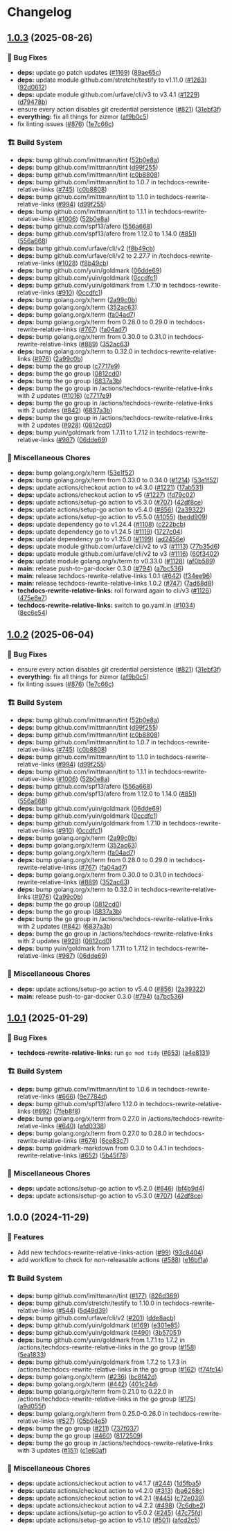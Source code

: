 # Changelog

## [1.0.3](https://github.com/dimitarvdimitrov/shared-workflows/compare/techdocs-rewrite-relative-links/v1.0.2...techdocs-rewrite-relative-links/v1.0.3) (2025-08-26)


### 🐛 Bug Fixes

* **deps:** update go patch updates ([#1169](https://github.com/dimitarvdimitrov/shared-workflows/issues/1169)) ([89ae65c](https://github.com/dimitarvdimitrov/shared-workflows/commit/89ae65c957ef293342ebd9e42532a6a8067b9f21))
* **deps:** update module github.com/stretchr/testify to v1.11.0 ([#1263](https://github.com/dimitarvdimitrov/shared-workflows/issues/1263)) ([92d0612](https://github.com/dimitarvdimitrov/shared-workflows/commit/92d06123e73d57688a53671d0239197efb06cc60))
* **deps:** update module github.com/urfave/cli/v3 to v3.4.1 ([#1229](https://github.com/dimitarvdimitrov/shared-workflows/issues/1229)) ([d79478b](https://github.com/dimitarvdimitrov/shared-workflows/commit/d79478b279700e6ab5af810a14cc86b0a7bed598))
* ensure every action disables git credential persistence ([#821](https://github.com/dimitarvdimitrov/shared-workflows/issues/821)) ([31ebf3f](https://github.com/dimitarvdimitrov/shared-workflows/commit/31ebf3f8e5d0f8709e6ec4ef73b39dd2bd08f959))
* **everything:** fix all things for zizmor ([af9b0c5](https://github.com/dimitarvdimitrov/shared-workflows/commit/af9b0c52635d39023136fb9312a354f91d9b2bfd))
* fix linting issues ([#876](https://github.com/dimitarvdimitrov/shared-workflows/issues/876)) ([1e7c66c](https://github.com/dimitarvdimitrov/shared-workflows/commit/1e7c66cde9d0949c49fb319bc3cea5c2aa7cfb45))


### 🏗️ Build System

* **deps:** bump github.com/lmittmann/tint ([52b0e8a](https://github.com/dimitarvdimitrov/shared-workflows/commit/52b0e8aa0e2017875582bf17db424e2d53dfa69d))
* **deps:** bump github.com/lmittmann/tint ([d99f255](https://github.com/dimitarvdimitrov/shared-workflows/commit/d99f255cbe8c0b21503716fbcf2f6b79824fa62f))
* **deps:** bump github.com/lmittmann/tint ([c0b8808](https://github.com/dimitarvdimitrov/shared-workflows/commit/c0b8808645927e0cac30b99b8d158883c0bac9e1))
* **deps:** bump github.com/lmittmann/tint to 1.0.7 in techdocs-rewrite-relative-links ([#745](https://github.com/dimitarvdimitrov/shared-workflows/issues/745)) ([c0b8808](https://github.com/dimitarvdimitrov/shared-workflows/commit/c0b8808645927e0cac30b99b8d158883c0bac9e1))
* **deps:** bump github.com/lmittmann/tint to 1.1.0 in techdocs-rewrite-relative-links ([#994](https://github.com/dimitarvdimitrov/shared-workflows/issues/994)) ([d99f255](https://github.com/dimitarvdimitrov/shared-workflows/commit/d99f255cbe8c0b21503716fbcf2f6b79824fa62f))
* **deps:** bump github.com/lmittmann/tint to 1.1.1 in techdocs-rewrite-relative-links ([#1006](https://github.com/dimitarvdimitrov/shared-workflows/issues/1006)) ([52b0e8a](https://github.com/dimitarvdimitrov/shared-workflows/commit/52b0e8aa0e2017875582bf17db424e2d53dfa69d))
* **deps:** bump github.com/spf13/afero ([556a668](https://github.com/dimitarvdimitrov/shared-workflows/commit/556a6680c0417f5cdf8c29037d09c2984d2fc4ca))
* **deps:** bump github.com/spf13/afero from 1.12.0 to 1.14.0 ([#851](https://github.com/dimitarvdimitrov/shared-workflows/issues/851)) ([556a668](https://github.com/dimitarvdimitrov/shared-workflows/commit/556a6680c0417f5cdf8c29037d09c2984d2fc4ca))
* **deps:** bump github.com/urfave/cli/v2 ([f8b49cb](https://github.com/dimitarvdimitrov/shared-workflows/commit/f8b49cb362d4dbedf4537ee64f758e15b0edbc36))
* **deps:** bump github.com/urfave/cli/v2 to 2.27.7 in /techdocs-rewrite-relative-links ([#1028](https://github.com/dimitarvdimitrov/shared-workflows/issues/1028)) ([f8b49cb](https://github.com/dimitarvdimitrov/shared-workflows/commit/f8b49cb362d4dbedf4537ee64f758e15b0edbc36))
* **deps:** bump github.com/yuin/goldmark ([06dde69](https://github.com/dimitarvdimitrov/shared-workflows/commit/06dde6927c0c1a5c8136f46f982628d4414e7f00))
* **deps:** bump github.com/yuin/goldmark ([0ccdfc1](https://github.com/dimitarvdimitrov/shared-workflows/commit/0ccdfc1fffd6dfbb9bd7ea10d0b96793cef3d36a))
* **deps:** bump github.com/yuin/goldmark from 1.7.10 in techdocs-rewrite-relative-links ([#910](https://github.com/dimitarvdimitrov/shared-workflows/issues/910)) ([0ccdfc1](https://github.com/dimitarvdimitrov/shared-workflows/commit/0ccdfc1fffd6dfbb9bd7ea10d0b96793cef3d36a))
* **deps:** bump golang.org/x/term ([2a99c0b](https://github.com/dimitarvdimitrov/shared-workflows/commit/2a99c0b48edbe79f98fc9e90a5719cbc5ec36989))
* **deps:** bump golang.org/x/term ([352ac63](https://github.com/dimitarvdimitrov/shared-workflows/commit/352ac63337021910bff758a3aba210db5d3e31aa))
* **deps:** bump golang.org/x/term ([fa04ad7](https://github.com/dimitarvdimitrov/shared-workflows/commit/fa04ad7b8f4a44f7b541aaaf40d38f197bea6a64))
* **deps:** bump golang.org/x/term from 0.28.0 to 0.29.0 in techdocs-rewrite-relative-links ([#767](https://github.com/dimitarvdimitrov/shared-workflows/issues/767)) ([fa04ad7](https://github.com/dimitarvdimitrov/shared-workflows/commit/fa04ad7b8f4a44f7b541aaaf40d38f197bea6a64))
* **deps:** bump golang.org/x/term from 0.30.0 to 0.31.0 in techdocs-rewrite-relative-links ([#889](https://github.com/dimitarvdimitrov/shared-workflows/issues/889)) ([352ac63](https://github.com/dimitarvdimitrov/shared-workflows/commit/352ac63337021910bff758a3aba210db5d3e31aa))
* **deps:** bump golang.org/x/term to 0.32.0 in techdocs-rewrite-relative-links ([#976](https://github.com/dimitarvdimitrov/shared-workflows/issues/976)) ([2a99c0b](https://github.com/dimitarvdimitrov/shared-workflows/commit/2a99c0b48edbe79f98fc9e90a5719cbc5ec36989))
* **deps:** bump the go group ([c7717e9](https://github.com/dimitarvdimitrov/shared-workflows/commit/c7717e97859bfea4ba90539d59575dd8452cccf8))
* **deps:** bump the go group ([0812cd0](https://github.com/dimitarvdimitrov/shared-workflows/commit/0812cd018b3ecc7b4d912bc68106a0febe0b8eeb))
* **deps:** bump the go group ([6837a3b](https://github.com/dimitarvdimitrov/shared-workflows/commit/6837a3bd4a49e1fa5e4da9b061fd5e94087bcdac))
* **deps:** bump the go group in /actions/techdocs-rewrite-relative-links with 2 updates ([#1016](https://github.com/dimitarvdimitrov/shared-workflows/issues/1016)) ([c7717e9](https://github.com/dimitarvdimitrov/shared-workflows/commit/c7717e97859bfea4ba90539d59575dd8452cccf8))
* **deps:** bump the go group in /actions/techdocs-rewrite-relative-links with 2 updates ([#842](https://github.com/dimitarvdimitrov/shared-workflows/issues/842)) ([6837a3b](https://github.com/dimitarvdimitrov/shared-workflows/commit/6837a3bd4a49e1fa5e4da9b061fd5e94087bcdac))
* **deps:** bump the go group in /actions/techdocs-rewrite-relative-links with 2 updates ([#928](https://github.com/dimitarvdimitrov/shared-workflows/issues/928)) ([0812cd0](https://github.com/dimitarvdimitrov/shared-workflows/commit/0812cd018b3ecc7b4d912bc68106a0febe0b8eeb))
* **deps:** bump yuin/goldmark from 1.7.11 to 1.7.12 in techdocs-rewrite-relative-links ([#987](https://github.com/dimitarvdimitrov/shared-workflows/issues/987)) ([06dde69](https://github.com/dimitarvdimitrov/shared-workflows/commit/06dde6927c0c1a5c8136f46f982628d4414e7f00))


### 🔧 Miscellaneous Chores

* **deps:** bump golang.org/x/term ([53e1f52](https://github.com/dimitarvdimitrov/shared-workflows/commit/53e1f52b9ba967811e613ff2775204311dad23d6))
* **deps:** bump golang.org/x/term from 0.33.0 to 0.34.0 ([#1214](https://github.com/dimitarvdimitrov/shared-workflows/issues/1214)) ([53e1f52](https://github.com/dimitarvdimitrov/shared-workflows/commit/53e1f52b9ba967811e613ff2775204311dad23d6))
* **deps:** update actions/checkout action to v4.3.0 ([#1221](https://github.com/dimitarvdimitrov/shared-workflows/issues/1221)) ([17ab531](https://github.com/dimitarvdimitrov/shared-workflows/commit/17ab531bf2c16c79af38988e7caf7a3d8a37634b))
* **deps:** update actions/checkout action to v5 ([#1227](https://github.com/dimitarvdimitrov/shared-workflows/issues/1227)) ([fd79c02](https://github.com/dimitarvdimitrov/shared-workflows/commit/fd79c02730e0629f728e2f5c3d614545269208a9))
* **deps:** update actions/setup-go action to v5.3.0 ([#707](https://github.com/dimitarvdimitrov/shared-workflows/issues/707)) ([42df8ce](https://github.com/dimitarvdimitrov/shared-workflows/commit/42df8cefcbb9c0a25cf060c7566c96eab5d5de69))
* **deps:** update actions/setup-go action to v5.4.0 ([#856](https://github.com/dimitarvdimitrov/shared-workflows/issues/856)) ([2a39322](https://github.com/dimitarvdimitrov/shared-workflows/commit/2a39322a1f089f759684c4a4fa1a8219a77d6494))
* **deps:** update actions/setup-go action to v5.5.0 ([#1055](https://github.com/dimitarvdimitrov/shared-workflows/issues/1055)) ([bedd909](https://github.com/dimitarvdimitrov/shared-workflows/commit/bedd909cfbd5a0d1df440552f0eb6891e7371509))
* **deps:** update dependency go to v1.24.4 ([#1108](https://github.com/dimitarvdimitrov/shared-workflows/issues/1108)) ([c222bcb](https://github.com/dimitarvdimitrov/shared-workflows/commit/c222bcb2c642c4301d0de750ec3cae56abed3ac4))
* **deps:** update dependency go to v1.24.5 ([#1119](https://github.com/dimitarvdimitrov/shared-workflows/issues/1119)) ([1727c04](https://github.com/dimitarvdimitrov/shared-workflows/commit/1727c049c6d0c0c2b8665880be9e2a0fe411c043))
* **deps:** update dependency go to v1.25.0 ([#1199](https://github.com/dimitarvdimitrov/shared-workflows/issues/1199)) ([ad2456e](https://github.com/dimitarvdimitrov/shared-workflows/commit/ad2456e023074d5b3f461b84d37ef07aa0b95537))
* **deps:** update module github.com/urfave/cli/v2 to v3 ([#1113](https://github.com/dimitarvdimitrov/shared-workflows/issues/1113)) ([77b35d6](https://github.com/dimitarvdimitrov/shared-workflows/commit/77b35d6684b57abbd23dd0521518a11c024eb237))
* **deps:** update module github.com/urfave/cli/v2 to v3 ([#1116](https://github.com/dimitarvdimitrov/shared-workflows/issues/1116)) ([60f3402](https://github.com/dimitarvdimitrov/shared-workflows/commit/60f340234824bbe468556cd2291876a509f05a48))
* **deps:** update module golang.org/x/term to v0.33.0 ([#1128](https://github.com/dimitarvdimitrov/shared-workflows/issues/1128)) ([af0b589](https://github.com/dimitarvdimitrov/shared-workflows/commit/af0b5894104c3f7d937a51d2086050beb1929c5a))
* **main:** release push-to-gar-docker 0.3.0 ([#794](https://github.com/dimitarvdimitrov/shared-workflows/issues/794)) ([a7bc536](https://github.com/dimitarvdimitrov/shared-workflows/commit/a7bc5367c4a91c389526d58839d8f6224dba4dcc))
* **main:** release techdocs-rewrite-relative-links 1.0.1 ([#642](https://github.com/dimitarvdimitrov/shared-workflows/issues/642)) ([f34ee96](https://github.com/dimitarvdimitrov/shared-workflows/commit/f34ee960017a9e9da53c308a99351b8ddcdd9c78))
* **main:** release techdocs-rewrite-relative-links 1.0.2 ([#747](https://github.com/dimitarvdimitrov/shared-workflows/issues/747)) ([7ad68d8](https://github.com/dimitarvdimitrov/shared-workflows/commit/7ad68d88603352bd6235658ccb083ba8c9737117))
* **techdocs-rewrite-relative-links:** roll forward again to cli/v3 ([#1126](https://github.com/dimitarvdimitrov/shared-workflows/issues/1126)) ([475e8e7](https://github.com/dimitarvdimitrov/shared-workflows/commit/475e8e778c0034970a15c46f64ec90d7f945b1cd))
* **techdocs-rewrite-relative-links:** switch to go.yaml.in ([#1034](https://github.com/dimitarvdimitrov/shared-workflows/issues/1034)) ([8ec6e54](https://github.com/dimitarvdimitrov/shared-workflows/commit/8ec6e54906ba35ade843244964ce7de9226c70a5))

## [1.0.2](https://github.com/grafana/shared-workflows/compare/techdocs-rewrite-relative-links-v1.0.1...techdocs-rewrite-relative-links/v1.0.2) (2025-06-04)


### 🐛 Bug Fixes

* ensure every action disables git credential persistence ([#821](https://github.com/grafana/shared-workflows/issues/821)) ([31ebf3f](https://github.com/grafana/shared-workflows/commit/31ebf3f8e5d0f8709e6ec4ef73b39dd2bd08f959))
* **everything:** fix all things for zizmor ([af9b0c5](https://github.com/grafana/shared-workflows/commit/af9b0c52635d39023136fb9312a354f91d9b2bfd))
* fix linting issues ([#876](https://github.com/grafana/shared-workflows/issues/876)) ([1e7c66c](https://github.com/grafana/shared-workflows/commit/1e7c66cde9d0949c49fb319bc3cea5c2aa7cfb45))


### 🏗️ Build System

* **deps:** bump github.com/lmittmann/tint ([52b0e8a](https://github.com/grafana/shared-workflows/commit/52b0e8aa0e2017875582bf17db424e2d53dfa69d))
* **deps:** bump github.com/lmittmann/tint ([d99f255](https://github.com/grafana/shared-workflows/commit/d99f255cbe8c0b21503716fbcf2f6b79824fa62f))
* **deps:** bump github.com/lmittmann/tint ([c0b8808](https://github.com/grafana/shared-workflows/commit/c0b8808645927e0cac30b99b8d158883c0bac9e1))
* **deps:** bump github.com/lmittmann/tint to 1.0.7 in techdocs-rewrite-relative-links ([#745](https://github.com/grafana/shared-workflows/issues/745)) ([c0b8808](https://github.com/grafana/shared-workflows/commit/c0b8808645927e0cac30b99b8d158883c0bac9e1))
* **deps:** bump github.com/lmittmann/tint to 1.1.0 in techdocs-rewrite-relative-links ([#994](https://github.com/grafana/shared-workflows/issues/994)) ([d99f255](https://github.com/grafana/shared-workflows/commit/d99f255cbe8c0b21503716fbcf2f6b79824fa62f))
* **deps:** bump github.com/lmittmann/tint to 1.1.1 in techdocs-rewrite-relative-links ([#1006](https://github.com/grafana/shared-workflows/issues/1006)) ([52b0e8a](https://github.com/grafana/shared-workflows/commit/52b0e8aa0e2017875582bf17db424e2d53dfa69d))
* **deps:** bump github.com/spf13/afero ([556a668](https://github.com/grafana/shared-workflows/commit/556a6680c0417f5cdf8c29037d09c2984d2fc4ca))
* **deps:** bump github.com/spf13/afero from 1.12.0 to 1.14.0 ([#851](https://github.com/grafana/shared-workflows/issues/851)) ([556a668](https://github.com/grafana/shared-workflows/commit/556a6680c0417f5cdf8c29037d09c2984d2fc4ca))
* **deps:** bump github.com/yuin/goldmark ([06dde69](https://github.com/grafana/shared-workflows/commit/06dde6927c0c1a5c8136f46f982628d4414e7f00))
* **deps:** bump github.com/yuin/goldmark ([0ccdfc1](https://github.com/grafana/shared-workflows/commit/0ccdfc1fffd6dfbb9bd7ea10d0b96793cef3d36a))
* **deps:** bump github.com/yuin/goldmark from 1.7.10 in techdocs-rewrite-relative-links ([#910](https://github.com/grafana/shared-workflows/issues/910)) ([0ccdfc1](https://github.com/grafana/shared-workflows/commit/0ccdfc1fffd6dfbb9bd7ea10d0b96793cef3d36a))
* **deps:** bump golang.org/x/term ([2a99c0b](https://github.com/grafana/shared-workflows/commit/2a99c0b48edbe79f98fc9e90a5719cbc5ec36989))
* **deps:** bump golang.org/x/term ([352ac63](https://github.com/grafana/shared-workflows/commit/352ac63337021910bff758a3aba210db5d3e31aa))
* **deps:** bump golang.org/x/term ([fa04ad7](https://github.com/grafana/shared-workflows/commit/fa04ad7b8f4a44f7b541aaaf40d38f197bea6a64))
* **deps:** bump golang.org/x/term from 0.28.0 to 0.29.0 in techdocs-rewrite-relative-links ([#767](https://github.com/grafana/shared-workflows/issues/767)) ([fa04ad7](https://github.com/grafana/shared-workflows/commit/fa04ad7b8f4a44f7b541aaaf40d38f197bea6a64))
* **deps:** bump golang.org/x/term from 0.30.0 to 0.31.0 in techdocs-rewrite-relative-links ([#889](https://github.com/grafana/shared-workflows/issues/889)) ([352ac63](https://github.com/grafana/shared-workflows/commit/352ac63337021910bff758a3aba210db5d3e31aa))
* **deps:** bump golang.org/x/term to 0.32.0 in techdocs-rewrite-relative-links ([#976](https://github.com/grafana/shared-workflows/issues/976)) ([2a99c0b](https://github.com/grafana/shared-workflows/commit/2a99c0b48edbe79f98fc9e90a5719cbc5ec36989))
* **deps:** bump the go group ([0812cd0](https://github.com/grafana/shared-workflows/commit/0812cd018b3ecc7b4d912bc68106a0febe0b8eeb))
* **deps:** bump the go group ([6837a3b](https://github.com/grafana/shared-workflows/commit/6837a3bd4a49e1fa5e4da9b061fd5e94087bcdac))
* **deps:** bump the go group in /actions/techdocs-rewrite-relative-links with 2 updates ([#842](https://github.com/grafana/shared-workflows/issues/842)) ([6837a3b](https://github.com/grafana/shared-workflows/commit/6837a3bd4a49e1fa5e4da9b061fd5e94087bcdac))
* **deps:** bump the go group in /actions/techdocs-rewrite-relative-links with 2 updates ([#928](https://github.com/grafana/shared-workflows/issues/928)) ([0812cd0](https://github.com/grafana/shared-workflows/commit/0812cd018b3ecc7b4d912bc68106a0febe0b8eeb))
* **deps:** bump yuin/goldmark from 1.7.11 to 1.7.12 in techdocs-rewrite-relative-links ([#987](https://github.com/grafana/shared-workflows/issues/987)) ([06dde69](https://github.com/grafana/shared-workflows/commit/06dde6927c0c1a5c8136f46f982628d4414e7f00))


### 🔧 Miscellaneous Chores

* **deps:** update actions/setup-go action to v5.4.0 ([#856](https://github.com/grafana/shared-workflows/issues/856)) ([2a39322](https://github.com/grafana/shared-workflows/commit/2a39322a1f089f759684c4a4fa1a8219a77d6494))
* **main:** release push-to-gar-docker 0.3.0 ([#794](https://github.com/grafana/shared-workflows/issues/794)) ([a7bc536](https://github.com/grafana/shared-workflows/commit/a7bc5367c4a91c389526d58839d8f6224dba4dcc))

## [1.0.1](https://github.com/grafana/shared-workflows/compare/techdocs-rewrite-relative-links-v1.0.0...techdocs-rewrite-relative-links-v1.0.1) (2025-01-29)


### 🐛 Bug Fixes

* **techdocs-rewrite-relative-links:** run `go mod tidy` ([#653](https://github.com/grafana/shared-workflows/issues/653)) ([a4e8131](https://github.com/grafana/shared-workflows/commit/a4e8131f2eb342771e1c5564fd934444767c04b0))


### 🏗️ Build System

* **deps:** bump github.com/lmittmann/tint to 1.0.6 in techdocs-rewrite-relative-links ([#666](https://github.com/grafana/shared-workflows/issues/666)) ([9e7784d](https://github.com/grafana/shared-workflows/commit/9e7784dfb059f9d0fad48bb206e3431410611386))
* **deps:** bump github.com/spf13/afero 1.12.0 in techdocs-rewrite-relative-links ([#692](https://github.com/grafana/shared-workflows/issues/692)) ([7feb8f8](https://github.com/grafana/shared-workflows/commit/7feb8f8d1f37971a6beaa099429a5ed515978124))
* **deps:** bump golang.org/x/term from 0.27.0 in /actions/techdocs-rewrite-relative-links ([#640](https://github.com/grafana/shared-workflows/issues/640)) ([afd0338](https://github.com/grafana/shared-workflows/commit/afd0338e2d7a8786b0365156450f3e02d5bf8af8))
* **deps:** bump golang.org/x/term from 0.27.0 to 0.28.0 in techdocs-rewrite-relative-links ([#674](https://github.com/grafana/shared-workflows/issues/674)) ([6ce83c7](https://github.com/grafana/shared-workflows/commit/6ce83c79478658ca7e65a1c6be3d4ab4d003483e))
* **deps:** bump goldmark-markdown from 0.3.0 to 0.4.1 in techdocs-rewrite-relative-links ([#652](https://github.com/grafana/shared-workflows/issues/652)) ([5b45f78](https://github.com/grafana/shared-workflows/commit/5b45f78444eda7dd8b4e08d99bc91e55aa3cb007))


### 🔧 Miscellaneous Chores

* **deps:** update actions/setup-go action to v5.2.0 ([#646](https://github.com/grafana/shared-workflows/issues/646)) ([bf4b9d4](https://github.com/grafana/shared-workflows/commit/bf4b9d4275d219cda56ae308981df427575b880e))
* **deps:** update actions/setup-go action to v5.3.0 ([#707](https://github.com/grafana/shared-workflows/issues/707)) ([42df8ce](https://github.com/grafana/shared-workflows/commit/42df8cefcbb9c0a25cf060c7566c96eab5d5de69))

## 1.0.0 (2024-11-29)


### 🎉 Features

* Add new techdocs-rewrite-relative-links-action ([#99](https://github.com/grafana/shared-workflows/issues/99)) ([93c8404](https://github.com/grafana/shared-workflows/commit/93c84040a318ceb535ed130b9b75c76eb68b0a06))
* add workflow to check for non-releasable actions ([#588](https://github.com/grafana/shared-workflows/issues/588)) ([e16bf1a](https://github.com/grafana/shared-workflows/commit/e16bf1ac180d7b6c9c13a6e556b24e0f7dc0d57c))


### 🏗️ Build System

* **deps:** bump github.com/lmittmann/tint ([#177](https://github.com/grafana/shared-workflows/issues/177)) ([826d369](https://github.com/grafana/shared-workflows/commit/826d3691f064335999aef6ef23ffc6538e147376))
* **deps:** bump github.com/stretchr/testify to 1.10.0 in techdocs-rewrite-relative-links ([#544](https://github.com/grafana/shared-workflows/issues/544)) ([5d49d39](https://github.com/grafana/shared-workflows/commit/5d49d39babf8ae91ba280ccef533c31e1946c699))
* **deps:** bump github.com/urfave/cli/v2 ([#201](https://github.com/grafana/shared-workflows/issues/201)) ([dde8acb](https://github.com/grafana/shared-workflows/commit/dde8acb54da60098e920bd9442c7e139667a3a28))
* **deps:** bump github.com/yuin/goldmark ([#169](https://github.com/grafana/shared-workflows/issues/169)) ([e301e85](https://github.com/grafana/shared-workflows/commit/e301e85d119a27052ec81ee08e7534ebd5399419))
* **deps:** bump github.com/yuin/goldmark ([#490](https://github.com/grafana/shared-workflows/issues/490)) ([3b57051](https://github.com/grafana/shared-workflows/commit/3b5705198b2065f0f3770d1dc0897100dd542279))
* **deps:** bump github.com/yuin/goldmark from 1.7.1 to 1.7.2 in /actions/techdocs-rewrite-relative-links in the go group ([#158](https://github.com/grafana/shared-workflows/issues/158)) ([5ea1833](https://github.com/grafana/shared-workflows/commit/5ea18334f9d4802d225a8f166b32420ce718c312))
* **deps:** bump github.com/yuin/goldmark from 1.7.2 to 1.7.3 in /actions/techdocs-rewrite-relative-links in the go group ([#162](https://github.com/grafana/shared-workflows/issues/162)) ([f74fc14](https://github.com/grafana/shared-workflows/commit/f74fc14c6814279a125394bd334e8b9136eef32a))
* **deps:** bump golang.org/x/term ([#236](https://github.com/grafana/shared-workflows/issues/236)) ([bc8f42d](https://github.com/grafana/shared-workflows/commit/bc8f42d48bc613f37cd79dcf404c38bb10478b66))
* **deps:** bump golang.org/x/term ([#442](https://github.com/grafana/shared-workflows/issues/442)) ([401c24d](https://github.com/grafana/shared-workflows/commit/401c24d573c64ce526c64ca16a545be291e5bf1e))
* **deps:** bump golang.org/x/term from 0.21.0 to 0.22.0 in /actions/techdocs-rewrite-relative-links in the go group ([#175](https://github.com/grafana/shared-workflows/issues/175)) ([a9d055f](https://github.com/grafana/shared-workflows/commit/a9d055f624a21325a10cea41709364d59d48741c))
* **deps:** bump golang.org/x/term from 0.25.0-0.26.0 in techdocs-rewrite-relative-links ([#527](https://github.com/grafana/shared-workflows/issues/527)) ([05b04e5](https://github.com/grafana/shared-workflows/commit/05b04e5c7e0e2d34f7e28a3ee29e2a9f65f1e2a6))
* **deps:** bump the go group ([#211](https://github.com/grafana/shared-workflows/issues/211)) ([737f037](https://github.com/grafana/shared-workflows/commit/737f0378710fde818882a9a5f913fdc6f9c74bd7))
* **deps:** bump the go group ([#460](https://github.com/grafana/shared-workflows/issues/460)) ([8172509](https://github.com/grafana/shared-workflows/commit/8172509ced8cde8cdbc8c8430811b0aafa5a3478))
* **deps:** bump the go group in /actions/techdocs-rewrite-relative-links with 3 updates ([#151](https://github.com/grafana/shared-workflows/issues/151)) ([c1e60af](https://github.com/grafana/shared-workflows/commit/c1e60af3dc9e1d3262a753f33e3763379660e118))


### 🔧 Miscellaneous Chores

* **deps:** update actions/checkout action to v4.1.7 ([#244](https://github.com/grafana/shared-workflows/issues/244)) ([1d5fba5](https://github.com/grafana/shared-workflows/commit/1d5fba52e7cb2780dfd1af758e1d84e35ce6e8f7))
* **deps:** update actions/checkout action to v4.2.0 ([#313](https://github.com/grafana/shared-workflows/issues/313)) ([ba6268c](https://github.com/grafana/shared-workflows/commit/ba6268c6beef0ab5b461f45eef4cfe1b4e6d6013))
* **deps:** update actions/checkout action to v4.2.1 ([#445](https://github.com/grafana/shared-workflows/issues/445)) ([c72e039](https://github.com/grafana/shared-workflows/commit/c72e039d656ea7db5cbcfd98dffd0f8554e1f029))
* **deps:** update actions/checkout action to v4.2.2 ([#498](https://github.com/grafana/shared-workflows/issues/498)) ([7c6dbe2](https://github.com/grafana/shared-workflows/commit/7c6dbe23c5fd8f3ab5863fb0e3f9d95de621b746))
* **deps:** update actions/setup-go action to v5.0.2 ([#245](https://github.com/grafana/shared-workflows/issues/245)) ([47c75fd](https://github.com/grafana/shared-workflows/commit/47c75fd2f3c1bb6d1a1b7e21c3dabbb24081f56d))
* **deps:** update actions/setup-go action to v5.1.0 ([#501](https://github.com/grafana/shared-workflows/issues/501)) ([afcd2c5](https://github.com/grafana/shared-workflows/commit/afcd2c517a07f844b271fa82982f96ed436216d2))
